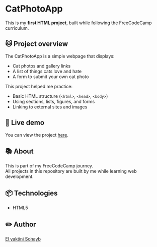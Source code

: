# CatPhotoApp

This is my **first HTML project**, built while following the FreeCodeCamp curriculum.

## 🐱 Project overview
The CatPhotoApp is a simple webpage that displays:
- Cat photos and gallery links
- A list of things cats love and hate
- A form to submit your own cat photo

This project helped me practice:
- Basic HTML structure (`<html>`, `<head>`, `<body>`)
- Using sections, lists, figures, and forms
- Linking to external sites and images

## 🚀 Live demo
You can view the project [here](https://github.com/selyaktini/responsive-web-design/tree/main/Cat_Photo_App).

## 📚 About
This is part of my FreeCodeCamp journey.  
All projects in this repository are built by me while learning web development.

## 📦 Technologies
- HTML5

## ✏️ Author
[El yaktini Sohayb](https://github.com/selyaktini)

